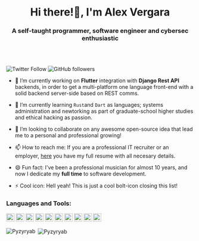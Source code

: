 <h1 align="center">Hi there!👋, I'm Alex Vergara</h1>
<h3 align="center">A self-taught programmer, software engineer and cybersec enthusiastic</h3>

<br></br>

![Twitter Follow](https://img.shields.io/twitter/follow/Pyzyryab?label=Pyzyryab&logo=twitter&style=for-the-badge)
![GitHub followers](https://img.shields.io/github/followers/Pyzyryab?logo=GitHub&style=for-the-badge)

- 🔭 I’m currently working on **Flutter** integration with **Django Rest API** backends, in order to get a multi-platform one language front-end with a solid
backend server-side based on REST comms.

- 🌱 I’m currently learning `Rust`and `Dart` as languages; systems administration and newtorking as part of graduate-school higher studies and ethical hacking as passion.

- 👯 I’m looking to collaborate on any awesome open-source idea that lead me to a personal and professional growing!

- 📫 How to reach me: If you are a professional IT recruiter or an employer, [here](https://pyzyryab.github.io/) you have my full resume with all necesary details.

- 😄 Fun fact: I've been a professional musician for almost 10 years, and now I dedicate my **full time** to software development.

- ⚡ Cool icon: Hell yeah! This is just a cool bolt-icon closing this list!


### Languages and Tools:

<p align="left">
  <img src="https://www.vectorlogo.zone/logos/python/python-ar21.svg" alt="python" width="22" height="22"/> 
  <img src="https://www.vectorlogo.zone/logos/dartlang/dartlang-icon.svg" alt="dart" width="22" height="22"/>
  <img src="https://www.vectorlogo.zone/logos/rust-lang/rust-lang-icon.svg" alt="rust" width="22" height="22"/>
  
  <img src="https://www.vectorlogo.zone/logos/djangoproject/djangoproject-ar21.svg" alt="django" width="22" height="22"/> 
  <img src="https://www.vectorlogo.zone/logos/flutterio/flutterio-icon.svg" alt="flutter" width="22" height="22"/> 
 
  <img src="https://www.vectorlogo.zone/logos/firebase/firebase-icon.svg" alt="firebase" width="22" height="22"/> 
  <img src="https://www.vectorlogo.zone/logos/git-scm/git-scm-icon.svg" alt="git" width="22" height="22"/> 
  
  <img src="https://www.vectorlogo.zone/logos/linux/linux-icon.svg" alt="linux" width="22" height="22"/> 
  <img src="https://www.vectorlogo.zone/logos/mysql/mysql-official.svg" alt="mysql" width="22" height="22"/> 
  <img src="https://www.vectorlogo.zone/logos/postgresql/postgresql-ar21.svg" alt="postgresql" width="22" height="22"/> 


<p><img align="left" src="https://github-readme-stats.vercel.app/api/top-langs/?username=Pyzyryab&show_icons=true&theme=radical&layout=compact&langs_count=10&hide=css,html,D" alt="Pyzyryab" /></p>

<p>&nbsp;<img align="center" src="https://github-readme-stats.vercel.app/api?username=Pyzyryab&theme=radical&show_icons=true&count_private=true" alt="Pyzyryab" /></p>


